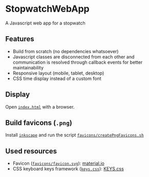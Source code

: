 # StopwatchWebApp

A Javascript web app for a stopwatch

## Features

- Build from scratch (no dependencies whatsoever)
- Javascript classes are disconnected from each other and communication is resolved through callback events for better maintainability
- Responsive layout (mobile, tablet, desktop)
- CSS time display instead of a custom font

## Display

Open [`index.html`](index.html) with a browser.

## Build favicons (`.png`)

Install [`inkscape`](https://inkscape.org/) and run the script [`favicons/createPngFavicons.sh`](favicons/createPngFavicons.sh)

## Used resources

- Favicon ([`favicons/favicon.svg`](favicons/favicon.svg)): [material.io](https://material.io/tools/icons/?search=time&icon=timer&style=baseline)
- CSS keyboard keys framework ([`keys.css`](keys.css)): [KEYS.css](https://github.com/michaelhue/keyscss)
